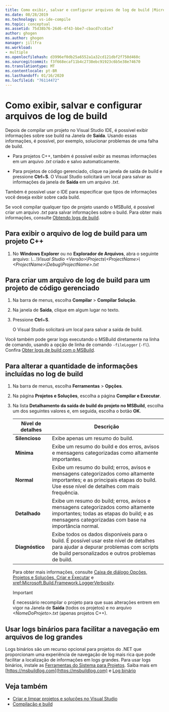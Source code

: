 ```yaml
---
title: Como exibir, salvar e configurar arquivos de log de build |Microsoft Docs
ms.date: 08/28/2019
ms.technology: vs-ide-compile
ms.topic: conceptual
ms.assetid: 75d38b76-26d6-4f43-bbe7-cbacd7cc81e7
author: ghogen
ms.author: ghogen
manager: jillfra
ms.workload:
- multiple
ms.openlocfilehash: d3996ef0db25a6552a1a32cd121dbf2f750d460c
ms.sourcegitcommit: f3f668ecaf11b4c2738ebc91923c6b5e38e74670
ms.translationtype: MT
ms.contentlocale: pt-BR
ms.lasthandoff: 01/16/2020
ms.locfileid: "76114472"
---
```

# <a name="how-to-view-save-and-configure-build-log-files"></a>Como exibir, salvar e configurar arquivos de log de build

Depois de compilar um projeto no Visual Studio IDE, é possível exibir informações sobre sse build na Janela de **Saída**. Usando essas informações, é possível, por exemplo, solucionar problemas de uma falha de build. 

- Para projetos C++, também é possível exibir as mesmas informações em um arquivo *.txt* criado e salvo automaticamente. 

- Para projetos de código gerenciado, clique na janela de saída de build e pressione **Ctrl**+**S**. O Visual Studio solicitará um local para salvar as informações da janela de **Saída** em um arquivo *.txt*. 

Também é possível usar o IDE para especificar que tipos de informações você deseja exibir sobre cada build.

Se você compilar qualquer tipo de projeto usando o MSBuild, é possível criar um arquivo *.txt* para salvar informações sobre o build. Para obter mais informações, consulte [Obtendo logs de build](../msbuild/obtaining-build-logs-with-msbuild.md).

## <a name="to-view-the-build-log-file-for-a-c-project"></a>Para exibir o arquivo de log de build para um projeto C++

1. No **Windows Explorer** ou no **Explorador de Arquivos**, abra o seguinte arquivo: *\\...\Visual Studio \<Versão\>\Projects\\<ProjectName\>\\<ProjectName\>\Debug\\ProjectName\>.txt*

## <a name="to-create-a-build-log-file-for-a-managed-code-project"></a>Para criar um arquivo de log de build para um projeto de código gerenciado

1. Na barra de menus, escolha **Compilar** > **Compilar Solução**.

2. Na janela de **Saída**, clique em algum lugar no texto.

3. Pressione **Ctrl**+**S**.

   O Visual Studio solicitará um local para salvar a saída de build.

Você também pode gerar logs executando o MSBuild diretamente na linha de comando, usando a opção de linha de comando `-fileLogger` (`-fl`). Confira [Obter logs de build com o MSBuild](../msbuild/obtaining-build-logs-with-msbuild.md).

## <a name="to-change-the-amount-of-information-included-in-the-build-log"></a>Para alterar a quantidade de informações incluídas no log de build

1. Na barra de menus, escolha **Ferramentas** > **Opções**.

2. Na página **Projetos e Soluções**, escolha a página **Compilar e Executar**.

3. Na lista **Detalhamento da saída de build do projeto no MSBuild**, escolha um dos seguintes valores e, em seguida, escolha o botão **OK**.

    |Nível de detalhes|Descrição|
    | - |-----------------|
    |**Silencioso**|Exibe apenas um resumo do build.|
    |**Mínima**|Exibe um resumo do build e dos erros, avisos e mensagens categorizadas como altamente importantes.|
    |**Normal**|Exibe um resumo do build; erros, avisos e mensagens categorizados como altamente importantes; e as principais etapas do build. Use esse nível de detalhes com mais frequência.|
    |**Detalhado**|Exibe um resumo do build; erros, avisos e mensagens categorizados como altamente importantes; todas as etapas do build; e as mensagens categorizadas com base na importância normal.|
    |**Diagnóstico**|Exibe todos os dados disponíveis para o build. É possível usar este nível de detalhes para ajudar a depurar problemas com scripts de build personalizados e outros problemas de build.|

     Para obter mais informações, consulte [Caixa de diálogo Opções, Projetos e Soluções, Criar e Executar](../ide/reference/options-dialog-box-projects-and-solutions-build-and-run.md) e <xref:Microsoft.Build.Framework.LoggerVerbosity>.

    > [!IMPORTANT]
    > É necessário recompilar o projeto para que suas alterações entrem em vigor na Janela de **Saída** (todos os projetos) e no arquivo *\<NomeDoProjeto>.txt* (apenas projetos C++).

## <a name="use-binary-logs-to-make-it-easier-to-browse-large-log-files"></a>Usar logs binários para facilitar a navegação em arquivos de log grandes

Logs binários são um recurso opcional para projetos do .NET que proporcionam uma experiência de navegação de log mais rica que pode facilitar a localização de informações em logs grandes. Para usar logs binários, instale as [Ferramentas do Sistema para Projetos](https://marketplace.visualstudio.com/items?itemName=VisualStudioProductTeam.ProjectSystemTools). Saiba mais em [https://msbuildlog.com](https://msbuildlog.com) e [Log binário](https://github.com/microsoft/msbuild/blob/master/documentation/wiki/Binary-Log.md)

## <a name="see-also"></a>Veja também

- [Criar e limpar projetos e soluções no Visual Studio](../ide/building-and-cleaning-projects-and-solutions-in-visual-studio.md)
- [Compilação e build](../ide/compiling-and-building-in-visual-studio.md)
